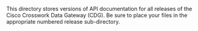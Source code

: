 This directory stores versions of API documentation for all releases of the Cisco Crosswork Data Gateway (CDG). Be sure to place your files in the appropriate numbered release sub-directory.
